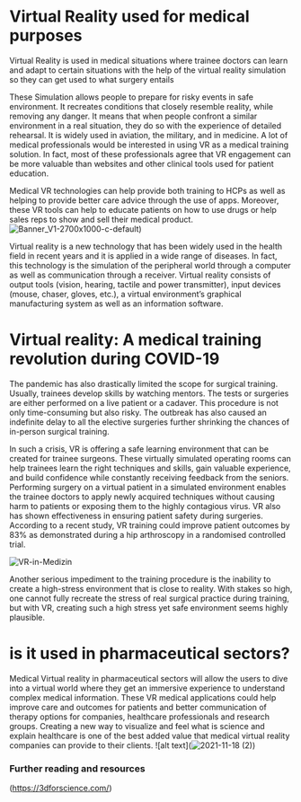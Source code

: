 # Virtual Reality used for medical purposes
Virtual Reality is used in medical situations where trainee doctors can learn and adapt to certain situations with the help of the virtual reality  simulation so they can get used to what surgery entails 

These Simulation allows people to prepare for risky events in safe environment. It recreates conditions that closely resemble reality, while removing any danger. It means that when people confront a similar environment in a real situation, they do so with the experience of detailed rehearsal. It is widely used in aviation, the military, and in medicine.
A lot of medical professionals would be interested in using VR as a medical training solution. In fact, most of these professionals agree that VR engagement can be more valuable than websites and other clinical tools used for patient education.

Medical VR technologies can help provide both training to HCPs as well as helping to provide better care advice through the use of apps. Moreover, these VR tools can help to educate patients on how to use drugs or help sales reps to show and sell their medical product.
![Banner_V1-2700x1000-c-default](https://user-images.githubusercontent.com/94388073/142490100-85ea0497-e02c-41e0-b74f-f76397001032.jpg))


Virtual reality is a new technology that has been widely used in the health field in recent years and it is applied in a wide range of diseases. In fact, this technology is the simulation of the peripheral world through a computer as well as communication through a receiver. Virtual reality consists of output tools (vision, hearing, tactile and power transmitter), input devices (mouse, chaser, gloves, etc.), a virtual environment’s graphical manufacturing system as well as an information software.

# Virtual reality: A medical training revolution during COVID-19
The pandemic has also drastically limited the scope for surgical training. Usually, trainees develop skills by watching mentors. The tests or surgeries are either performed on a live patient or a cadaver. This procedure is not only time-consuming but also risky. The outbreak has also caused an indefinite delay to all the elective surgeries further shrinking the chances of in-person surgical training. 

In such a crisis, VR is offering a safe learning environment that can be created for trainee surgeons. These virtually simulated operating rooms can help trainees learn the right techniques and skills, gain valuable experience, and build confidence while constantly receiving feedback from the seniors. Performing surgery on a virtual patient in a simulated environment enables the trainee doctors to apply newly acquired techniques without causing harm to patients or exposing them to the highly contagious virus. 
VR also has shown effectiveness in ensuring patient safety during surgeries. According to a recent study, VR training could improve patient outcomes by 83% as demonstrated during a hip arthroscopy in a randomised controlled trial.

![VR-in-Medizin](https://user-images.githubusercontent.com/94388073/142493178-ddcb73de-cd38-4caf-abbe-a05e26db44f0.jpg)



Another serious impediment to the training procedure is the inability to create a high-stress environment that is close to reality. With stakes so high, one cannot fully recreate the stress of real surgical practice during training, but with VR, creating such a high stress yet safe environment seems highly plausible.


# is it used in  pharmaceutical sectors?

Medical Virtual reality in pharmaceutical sectors will allow the users to dive into a virtual world where they get an immersive experience to understand complex medical information. 
These VR medical applications could help improve care and outcomes for patients and better communication of therapy options for companies, healthcare professionals and research groups. Creating a new way to visualize and feel what is science and explain healthcare is one of the best added value that medical virtual reality companies can provide to their clients.
![alt text](![2021-11-18 (2)](https://user-images.githubusercontent.com/94388073/142489692-b015d49f-0bf3-47ea-bc1e-aea51c47ee07.png))

### Further reading and resources
(https://3dforscience.com/)
